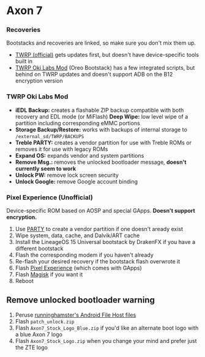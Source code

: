 # Axon 7

### Recoveries
Bootstacks and recoveries are linked, so make sure you don't mix them up.

- [TWRP (official)](https://twrp.me/zte/zteaxon7.html) gets updates first, but doesn't have device-specific tools built in
- [TWRP Oki Labs Mod](https://forum.xda-developers.com/axon-7/development/recovery-twrp-3-2-3-0l-labs-mod-zte-t3841978) (Oreo Bootstack) has a few integrated scripts, but behind on TWRP updates and doesn't support ADB on the B12 encryption version

### TWRP Oki Labs Mod
- **iEDL Backup:** creates a flashable ZIP backup compatible with both recovery and EDL mode (or MiFlash)
**Deep Wipe:** low level wipe of a partition including corresponding eMMC portions
- **Storage Backup/Restore:** works with backups of internal storage to `/external_sd/TWRP/BACKUPS`
- **Treble PARTY:** creates a vendor partition for use with Treble ROMs or removes it for use with legacy ROMs
- **Expand OS:** expands vendor and system partitions
- **Remove Msg.:** removes the unlocked bootloader message, **doesn't currently seem to work**
- **Unlock PW:** remove lock screen security
- **Unlock Google:** remove Google account binding

### Pixel Experience (Unofficial)
Device-specific ROM based on AOSP and special GApps. **Doesn't support encryption.**

1. Use [PARTY](https://forum.xda-developers.com/axon-7/development/tool-party-v0-1-vendor-partition-t3831517) to create a vendor partition if one doesn't aready exist
1. Wipe system, data, cache, and Dalvik/ART cache
1. Install the LineageOS 15 Universal bootstack by DrakenFX if you have a different bootstack
1. Flash the corresponding modem if you haven't already
1. Re-flash your desired recovery if the bootstack flash overwrote it
1. Flash [Pixel Experience](https://forum.xda-developers.com/axon-7/development/rom-pixel-experience-t3953999) (which comes with GApps)
1. Flash [Magisk](https://forum.xda-developers.com/apps/magisk/official-magisk-v7-universal-systemless-t3473445) if you want it
1. Reboot

## Remove unlocked bootloader warning
1. Peruse [runninghamster's Android File Host files](https://androidfilehost.com/?w=files&flid=299186)
1. Flash `patch_unlock.zip`
1. Flash `Axon7_Stock_Logo_Blue.zip` if you'd like an alternate boot logo with a blue Axon 7 logo
1. Flash `Axon7_Stock_Logo.zip` when you change your mind and prefer just the ZTE logo
